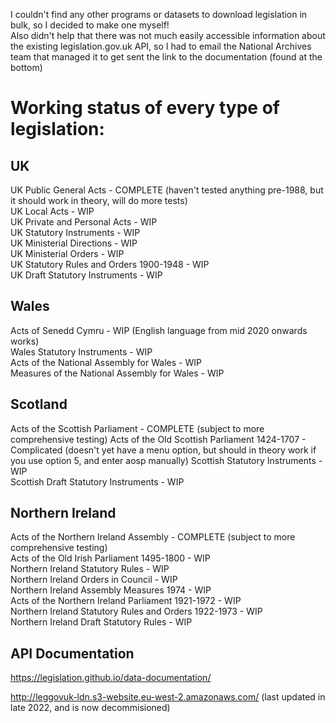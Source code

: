 I couldn't find any other programs or datasets to download legislation in bulk, so I decided to make one myself!  
Also didn't help that there was not much easily accessible information about the existing legislation.gov.uk API, so I had to email the National Archives team that managed it to get sent the link to the documentation (found at the bottom)  

# Working status of every type of legislation: 
## UK
  UK Public General Acts - COMPLETE (haven't tested anything pre-1988, but it should work in theory, will do more tests)  
  UK Local Acts - WIP  
  UK Private and Personal Acts - WIP  
  UK Statutory Instruments - WIP  
  UK Ministerial Directions - WIP  
  UK Ministerial Orders - WIP  
  UK Statutory Rules and Orders 1900-1948 - WIP  
  UK Draft Statutory Instruments - WIP  
  
## Wales
  Acts of Senedd Cymru -  WIP (English language from mid 2020 onwards works)  
  Wales Statutory Instruments - WIP  
  Acts of the National Assembly for Wales - WIP  
  Measures of the National Assembly for Wales - WIP  

## Scotland
  Acts of the Scottish Parliament - COMPLETE (subject to more comprehensive testing) 
  Acts of the Old Scottish Parliament 1424-1707 - Complicated (doesn't yet have a menu option, but should in theory work if you use option 5, and enter aosp manually) 
  Scottish Statutory Instruments - WIP  
  Scottish Draft Statutory Instruments - WIP  

## Northern Ireland
  Acts of the Northern Ireland Assembly - COMPLETE (subject to more comprehensive testing)  
  Acts of the Old Irish Parliament 1495-1800 - WIP  
  Northern Ireland Statutory Rules - WIP  
  Northern Ireland Orders in Council - WIP  
  Northern Ireland Assembly Measures 1974 - WIP  
  Acts of the Northern Ireland Parliament 1921-1972 - WIP  
  Northern Ireland Statutory Rules and Orders 1922-1973 - WIP  
  Northern Ireland Draft Statutory Rules - WIP  

## API Documentation
https://legislation.github.io/data-documentation/  

http://leggovuk-ldn.s3-website.eu-west-2.amazonaws.com/ (last updated in late 2022, and is now decommisioned)  
